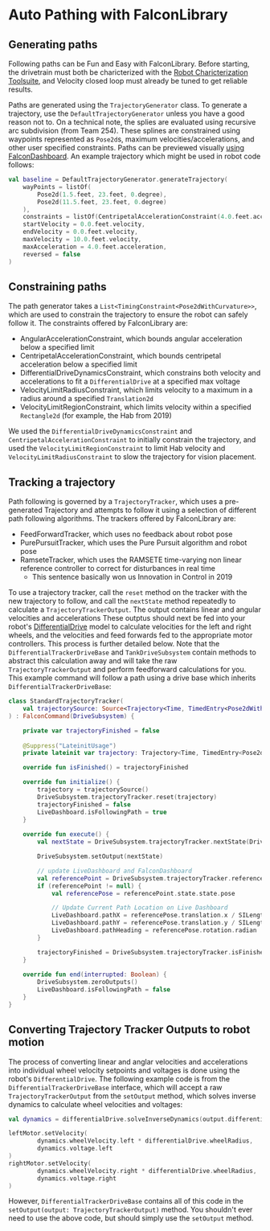 # Auto Pathing with FalconLibrary

## Generating paths

Following paths can be Fun and Easy with FalconLibrary. Before starting, the drivetrain must both be charicterized with the [Robot Charicterization Toolsuite](docs/learn/characterization), and Velocity closed loop must already be tuned to get reliable results. 

Paths are generated using the `TrajectoryGenerator` class. To generate a trajectory, use the `DefaultTrajectoryGenerator` unless you have a good reason not to. On a technical note, the splies are evaluated using recursive arc subdivision (from Team 254). These splines are constrained using waypoints represented as `Pose2d`s, maximum velocities/accelerations, and other user specified constraints. Paths can be previewed visually [using FalconDashboard](docs/learn/faclinlib/falcondash). An example trajectory which might be used in robot code follows:

```Kotlin
val baseline = DefaultTrajectoryGenerator.generateTrajectory(
    wayPoints = listOf(
        Pose2d(1.5.feet, 23.feet, 0.degree),
        Pose2d(11.5.feet, 23.feet, 0.degree)
    ),
    constraints = listOf(CentripetalAccelerationConstraint(4.0.feet.acceleration),
    startVelocity = 0.0.feet.velocity,
    endVelocity = 0.0.feet.velocity,
    maxVelocity = 10.0.feet.velocity,
    maxAcceleration = 4.0.feet.acceleration,
    reversed = false
)
```

## Constraining paths

The path generator takes a `List<TimingConstraint<Pose2dWithCurvature>>`, which are used to constrain the trajectory to ensure the robot can safely follow it. The constraints offered by FalconLibrary are:
 - AngularAccelerationConstraint, which bounds angular acceleration below a specified limit
 - CentripetalAccelerationConstraint, which bounds centripetal acceleration below a specified limit
 - DifferentialDriveDynamicsConstraint, which constrains both velocity and accelerations to fit a `DifferentialDrive` at a specified max voltage
 - VelocityLimitRadiusConstraint, which limits velocity to a maximum in a radius around a specified `Translation2d`
 - VelocityLimitRegionConstraint, which limits velocity within a specified `Rectangle2d` (for example, the Hab from 2019)

We used the `DifferentialDriveDynamicsConstraint` and `CentripetalAccelerationConstraint` to initially constrain the trajectory, and used the `VelocityLimitRegionConstraint` to limit Hab velocity and `VelocityLimitRadiusConstraint` to slow the trajectory for vision placement.

## Tracking a trajectory

Path following is governed by a `TrajectoryTracker`, which uses a pre-generated Trajectory and attempts to follow it using a selection of different path following algorithms. The trackers offered by FalconLibrary are:
 - FeedForwardTracker, which uses no feedback about robot pose
 - PurePursuitTracker, which uses the Pure Pursuit algorithm and robot pose
 - RamseteTracker, which uses the RAMSETE time-varying non linear reference controller to correct for disturbances in real time
   - This sentence basically won us Innovation in Control in 2019

To use a trajectory tracker, call the `reset` method on the tracker with the new trajectory to follow, and call the `nextState` method repeatedly to calculate a `TrajectoryTrackerOutput`. The output contains linear and angular velocities and accelerations These outptus should next be fed into your robot's [DifferentialDrive](docs/learn/falconlib/kinematics#DifferentialDrive) model to calculate velocities for the left and right wheels, and the velocities and feed forwards fed to the appropriate motor controllers. This process is further detailed below. Note that the `DifferentialTrackerDriveBase` and `TankDriveSubsystem` contain methods to abstract this calculation away and will take the raw `TrajectoryTrackerOutput` and perform feedforward calculations for you. This example command will follow a path using a drive base which inherits `DifferentialTrackerDriveBase`:

```Kotlin
class StandardTrajectoryTracker(
    val trajectorySource: Source<Trajectory<Time, TimedEntry<Pose2dWithCurvature>>>
) : FalconCommand(DriveSubsystem) {

    private var trajectoryFinished = false
    
    @Suppress("LateinitUsage")
    private lateinit var trajectory: Trajectory<Time, TimedEntry<Pose2dWithCurvature>>

    override fun isFinished() = trajectoryFinished

    override fun initialize() {
        trajectory = trajectorySource()
        DriveSubsystem.trajectoryTracker.reset(trajectory)
        trajectoryFinished = false
        LiveDashboard.isFollowingPath = true
    }
    
    override fun execute() {
        val nextState = DriveSubsystem.trajectoryTracker.nextState(DriveSubsystem.robotPosition)

        DriveSubsystem.setOutput(nextState)

        // update LiveDashboard and FalconDashboard
        val referencePoint = DriveSubsystem.trajectoryTracker.referencePoint
        if (referencePoint != null) {
            val referencePose = referencePoint.state.state.pose

            // Update Current Path Location on Live Dashboard
            LiveDashboard.pathX = referencePose.translation.x / SILengthConstants.kFeetToMeter
            LiveDashboard.pathY = referencePose.translation.y / SILengthConstants.kFeetToMeter
            LiveDashboard.pathHeading = referencePose.rotation.radian
        }

        trajectoryFinished = DriveSubsystem.trajectoryTracker.isFinished
    }
    
    override fun end(interrupted: Boolean) {
        DriveSubsystem.zeroOutputs()
        LiveDashboard.isFollowingPath = false
    }
}
```

## Converting Trajectory Tracker Outputs to robot motion

The process of converting linear and anglar velocities and accelerations into individual wheel velocity setpoints and voltages is done using the robot's `DifferentialDrive`. The following example code is from the `DifferentialTrackerDriveBase` interface, which will accept a raw `TrajectoryTrackerOutput` from the `setOutput` method, which solves inverse dynamics to calculate wheel velocities and voltages:

```Kotlin
val dynamics = differentialDrive.solveInverseDynamics(output.differentialDriveVelocity, output.differentialDriveAcceleration)

leftMotor.setVelocity(
        dynamics.wheelVelocity.left * differentialDrive.wheelRadius,
        dynamics.voltage.left
)
rightMotor.setVelocity(
        dynamics.wheelVelocity.right * differentialDrive.wheelRadius,
        dynamics.voltage.right
)
```

However, `DifferentialTrackerDriveBase` contains all of this code in the `setOutput(output: TrajectoryTrackerOutput)` method. You shouldn't ever need to use the above code, but should simply use the `setOutput` method.